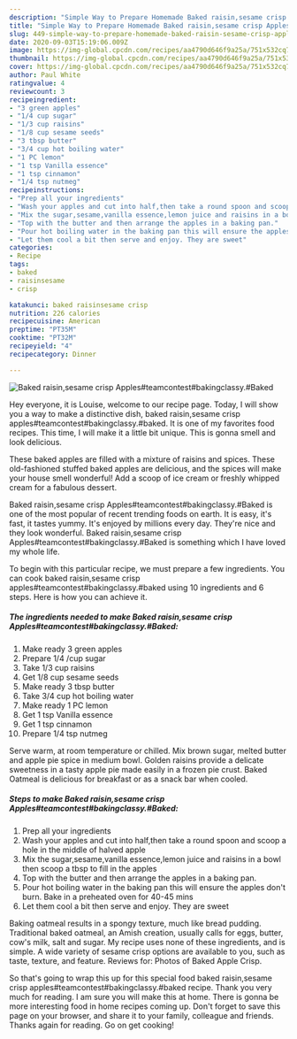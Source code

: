 ```yaml
---
description: "Simple Way to Prepare Homemade Baked raisin,sesame crisp Apples#teamcontest#bakingclassy.#Baked"
title: "Simple Way to Prepare Homemade Baked raisin,sesame crisp Apples#teamcontest#bakingclassy.#Baked"
slug: 449-simple-way-to-prepare-homemade-baked-raisin-sesame-crisp-applesteamcontestbakingclassybaked
date: 2020-09-03T15:19:06.009Z
image: https://img-global.cpcdn.com/recipes/aa4790d646f9a25a/751x532cq70/baked-raisinsesame-crisp-applesteamcontestbakingclassybaked-recipe-main-photo.jpg
thumbnail: https://img-global.cpcdn.com/recipes/aa4790d646f9a25a/751x532cq70/baked-raisinsesame-crisp-applesteamcontestbakingclassybaked-recipe-main-photo.jpg
cover: https://img-global.cpcdn.com/recipes/aa4790d646f9a25a/751x532cq70/baked-raisinsesame-crisp-applesteamcontestbakingclassybaked-recipe-main-photo.jpg
author: Paul White
ratingvalue: 4
reviewcount: 3
recipeingredient:
- "3 green apples"
- "1/4 cup sugar"
- "1/3 cup raisins"
- "1/8 cup sesame seeds"
- "3 tbsp butter"
- "3/4 cup hot boiling water"
- "1 PC lemon"
- "1 tsp Vanilla essence"
- "1 tsp cinnamon"
- "1/4 tsp nutmeg"
recipeinstructions:
- "Prep all your ingredients"
- "Wash your apples and cut into half,then take a round spoon and scoop a hole in the middle of halved apple"
- "Mix the sugar,sesame,vanilla essence,lemon juice and raisins in a bowl then scoop a tbsp to fill in the apples"
- "Top with the butter and then arrange the apples in a baking pan."
- "Pour hot boiling water in the baking pan this will ensure the apples don&#39;t burn. Bake in a preheated oven for 40-45 mins"
- "Let them cool a bit then serve and enjoy. They are sweet"
categories:
- Recipe
tags:
- baked
- raisinsesame
- crisp

katakunci: baked raisinsesame crisp 
nutrition: 226 calories
recipecuisine: American
preptime: "PT35M"
cooktime: "PT32M"
recipeyield: "4"
recipecategory: Dinner

---
```



![Baked raisin,sesame crisp Apples#teamcontest#bakingclassy.#Baked](https://img-global.cpcdn.com/recipes/aa4790d646f9a25a/751x532cq70/baked-raisinsesame-crisp-applesteamcontestbakingclassybaked-recipe-main-photo.jpg)

Hey everyone, it is Louise, welcome to our recipe page. Today, I will show you a way to make a distinctive dish, baked raisin,sesame crisp apples#teamcontest#bakingclassy.#baked. It is one of my favorites food recipes. This time, I will make it a little bit unique. This is gonna smell and look delicious.

These baked apples are filled with a mixture of raisins and spices. These old-fashioned stuffed baked apples are delicious, and the spices will make your house smell wonderful! Add a scoop of ice cream or freshly whipped cream for a fabulous dessert.

Baked raisin,sesame crisp Apples#teamcontest#bakingclassy.#Baked is one of the most popular of recent trending foods on earth. It is easy, it's fast, it tastes yummy. It's enjoyed by millions every day. They're nice and they look wonderful. Baked raisin,sesame crisp Apples#teamcontest#bakingclassy.#Baked is something which I have loved my whole life.


To begin with this particular recipe, we must prepare a few ingredients. You can cook baked raisin,sesame crisp apples#teamcontest#bakingclassy.#baked using 10 ingredients and 6 steps. Here is how you can achieve it.

##### The ingredients needed to make Baked raisin,sesame crisp Apples#teamcontest#bakingclassy.#Baked:

1. Make ready 3 green apples
1. Prepare 1/4 /cup sugar
1. Take 1/3 cup raisins
1. Get 1/8 cup sesame seeds
1. Make ready 3 tbsp butter
1. Take 3/4 cup hot boiling water
1. Make ready 1 PC lemon
1. Get 1 tsp Vanilla essence
1. Get 1 tsp cinnamon
1. Prepare 1/4 tsp nutmeg


Serve warm, at room temperature or chilled. Mix brown sugar, melted butter and apple pie spice in medium bowl. Golden raisins provide a delicate sweetness in a tasty apple pie made easily in a frozen pie crust. Baked Oatmeal is delicious for breakfast or as a snack bar when cooled. 

##### Steps to make Baked raisin,sesame crisp Apples#teamcontest#bakingclassy.#Baked:

1. Prep all your ingredients
1. Wash your apples and cut into half,then take a round spoon and scoop a hole in the middle of halved apple
1. Mix the sugar,sesame,vanilla essence,lemon juice and raisins in a bowl then scoop a tbsp to fill in the apples
1. Top with the butter and then arrange the apples in a baking pan.
1. Pour hot boiling water in the baking pan this will ensure the apples don&#39;t burn. Bake in a preheated oven for 40-45 mins
1. Let them cool a bit then serve and enjoy. They are sweet


Baking oatmeal results in a spongy texture, much like bread pudding. Traditional baked oatmeal, an Amish creation, usually calls for eggs, butter, cow&#39;s milk, salt and sugar. My recipe uses none of these ingredients, and is simple. A wide variety of sesame crisp options are available to you, such as taste, texture, and feature. Reviews for: Photos of Baked Apple Crisp. 

So that's going to wrap this up for this special food baked raisin,sesame crisp apples#teamcontest#bakingclassy.#baked recipe. Thank you very much for reading. I am sure you will make this at home. There is gonna be more interesting food in home recipes coming up. Don't forget to save this page on your browser, and share it to your family, colleague and friends. Thanks again for reading. Go on get cooking!
